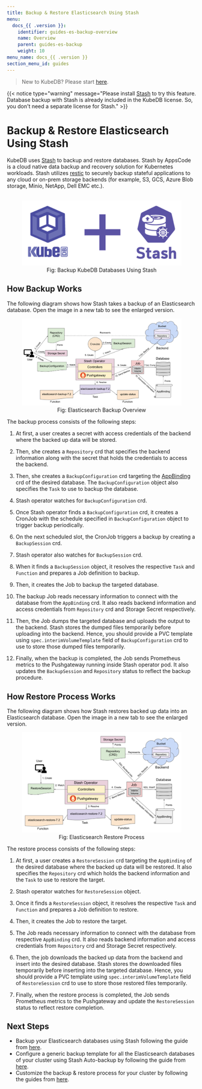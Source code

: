 ```yaml
---
title: Backup & Restore Elasticsearch Using Stash
menu:
  docs_{{ .version }}:
    identifier: guides-es-backup-overview
    name: Overview
    parent: guides-es-backup
    weight: 10
menu_name: docs_{{ .version }}
section_menu_id: guides
---
```


> New to KubeDB? Please start [here](/docs/README.md).

{{< notice type="warning" message="Please install [Stash](https://stash.run/docs/latest/setup/install/stash/) to try this feature. Database backup with Stash is already included in the KubeDB license. So, you don't need a separate license for Stash." >}}

# Backup & Restore Elasticsearch Using Stash

KubeDB uses [Stash](https://stash.run) to backup and restore databases. Stash by AppsCode is a cloud native data backup and recovery solution for Kubernetes workloads. Stash utilizes [restic](https://github.com/restic/restic) to securely backup stateful applications to any cloud or on-prem storage backends (for example, S3, GCS, Azure Blob storage, Minio, NetApp, Dell EMC etc.).

<figure align="center">
  <img alt="KubeDB + Stash" src="/docs/images/kubedb_plus_stash.svg">
<figcaption align="center">Fig: Backup KubeDB Databases Using Stash</figcaption>
</figure>

## How Backup Works

The following diagram shows how Stash takes a backup of an Elasticsearch database. Open the image in a new tab to see the enlarged version.

<figure align="center">
 <img alt="Elasticsearch Backup Overview" src="/docs/guides/elasticsearch/backup/overview/images/backup_overview.svg">
  <figcaption align="center">Fig: Elasticsearch Backup Overview</figcaption>
</figure>

The backup process consists of the following steps:

1. At first, a user creates a secret with access credentials of the backend where the backed up data will be stored.

2. Then, she creates a `Repository` crd that specifies the backend information along with the secret that holds the credentials to access the backend.

3. Then, she creates a `BackupConfiguration` crd targeting the [AppBinding](/docs/guides/elasticsearch/concepts/appbinding/index.md) crd of the desired database. The `BackupConfiguration` object also specifies the `Task` to use to backup the database.

4. Stash operator watches for `BackupConfiguration` crd.

5. Once Stash operator finds a `BackupConfiguration` crd, it creates a CronJob with the schedule specified in `BackupConfiguration` object to trigger backup periodically.

6. On the next scheduled slot, the CronJob triggers a backup by creating a `BackupSession` crd.

7. Stash operator also watches for `BackupSession` crd.

8. When it finds a `BackupSession` object, it resolves the respective `Task` and `Function` and prepares a Job definition to backup.

9. Then, it creates the Job to backup the targeted database.

10. The backup Job reads necessary information to connect with the database from the `AppBinding` crd. It also reads backend information and access credentials from `Repository` crd and Storage Secret respectively.

11. Then, the Job dumps the targeted database and uploads the output to the backend. Stash stores the dumped files temporarily before uploading into the backend. Hence, you should provide a PVC template using `spec.interimVolumeTemplate` field of `BackupConfiguration` crd to use to store those dumped files temporarily.

12. Finally, when the backup is completed, the Job sends Prometheus metrics to the Pushgateway running inside Stash operator pod. It also updates the `BackupSession` and `Repository` status to reflect the backup procedure.

## How Restore Process Works

The following diagram shows how Stash restores backed up data into an Elasticsearch database. Open the image in a new tab to see the enlarged version.

<figure align="center">
 <img alt="Database Restore Overview" src="/docs/guides/elasticsearch/backup/overview/images/restore_overview.svg">
  <figcaption align="center">Fig: Elasticsearch Restore Process</figcaption>
</figure>

The restore process consists of the following steps:

1. At first, a user creates a `RestoreSession` crd targeting the `AppBinding` of the desired database where the backed up data will be restored. It also specifies the `Repository` crd which holds the backend information and the `Task` to use to restore the target.

2. Stash operator watches for `RestoreSession` object.

3. Once it finds a `RestoreSession` object, it resolves the respective `Task` and `Function` and prepares a Job definition to restore.

4. Then, it creates the Job to restore the target.

5. The Job reads necessary information to connect with the database from respective `AppBinding` crd. It also reads backend information and access credentials from `Repository` crd and Storage Secret respectively.

6. Then, the job downloads the backed up data from the backend and insert into the desired database. Stash stores the downloaded files temporarily before inserting into the targeted database. Hence, you should provide a PVC template using `spec.interimVolumeTemplate` field of `RestoreSession` crd to use to store those restored files temporarily.

7. Finally, when the restore process is completed, the Job sends Prometheus metrics to the Pushgateway and update the `RestoreSession` status to reflect restore completion.

## Next Steps

- Backup your Elasticsearch databases using Stash following the guide from [here](/docs/guides/elasticsearch/backup/kubedb/index.md).
- Configure a generic backup template for all the Elasticsearch databases of your cluster using Stash Auto-backup by following the guide from [here](/docs/guides/elasticsearch/backup/auto-backup/index.md).
- Customize the backup & restore process for your cluster by following the guides from [here](/docs/guides/elasticsearch/backup/customization/index.md).
